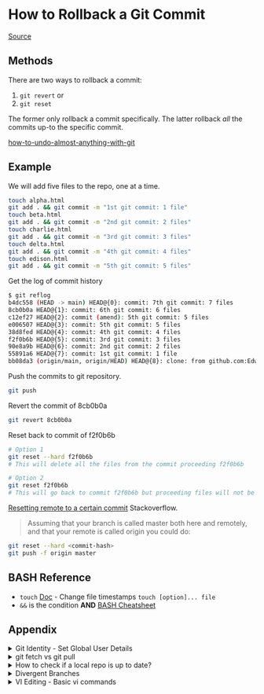 # How to Rollback a Git Commit

[Source](https://www.theserverside.com/tutorial/How-to-git-revert-a-commit-A-simple-undo-changes-example)

## Methods
There are two ways to rollback a commit:
1. `git revert` or
2. `git reset`

The former only rollback a commit specifically. The latter rollback *all* the commits up-to the specific commit.

[how-to-undo-almost-anything-with-git](https://github.blog/2015-06-08-how-to-undo-almost-anything-with-git/)

## Example
We will add five files to the repo, one at a time.
```bash
touch alpha.html
git add . && git commit -m "1st git commit: 1 file"
touch beta.html
git add . && git commit -m "2nd git commit: 2 files"
touch charlie.html
git add . && git commit -m "3rd git commit: 3 files"
touch delta.html
git add . && git commit -m "4th git commit: 4 files"
touch edison.html
git add . && git commit -m "5th git commit: 5 files"
```

Get the log of commit history
```bash
$ git reflog
b4dc558 (HEAD -> main) HEAD@{0}: commit: 7th git commit: 7 files
8cb0b0a HEAD@{1}: commit: 6th git commit: 6 files
c12ef27 HEAD@{2}: commit (amend): 5th git commit: 5 files
e006507 HEAD@{3}: commit: 5th git commit: 5 files
38d8fed HEAD@{4}: commit: 4th git commit: 4 files
f2f0b6b HEAD@{5}: commit: 3rd git commit: 3 files
90e8a9b HEAD@{6}: commit: 2nd git commit: 2 files
55891a6 HEAD@{7}: commit: 1st git commit: 1 file
bb08da3 (origin/main, origin/HEAD) HEAD@{8}: clone: from github.com:EdwardL08/rollback_example.git
```

Push the commits to git repository.
```bash
git push
```

Revert the commit of 8cb0b0a
```bash
git revert 8cb0b0a
```

Reset back to commit of f2f0b6b
```bash
# Option 1
git reset --hard f2f0b6b
# This will delete all the files from the commit proceeding f2f0b6b

# Option 2
git reset f2f0b6b
# This will go back to commit f2f0b6b but proceeding files will not be deleted
```

[Resetting remote to a certain commit](https://stackoverflow.com/questions/5816688/resetting-remote-to-a-certain-commit) Stackoverflow.
> Assuming that your branch is called master both here and remotely, and that your remote is called origin you could do:
```zsh
git reset --hard <commit-hash>
git push -f origin master
```


## BASH Reference
- `touch` [Doc](https://man7.org/linux/man-pages/man1/touch.1.html) - Change file timestamps `touch [option]... file`
- `&&` is the condition **AND** [BASH Cheatsheet](https://devhints.io/bash)

## Appendix


<details>
<summary>Git Identity - Set Global User Details</summary>

### Git Identity - Set Global User Details

[Doc](https://git-scm.com/book/en/v2/Getting-Started-First-Time-Git-Setup)

The first thing you should do when you install Git is to set your user name and email address. This is important because every Git commit uses this information, and it’s immutably baked into the commits you start creating:

```BASH
$ git config --global user.name "John Doe"
$ git config --global user.email johndoe@example.com
```

Again, you need to do this only once if you pass the `--global` option, because then Git will always use that information for anything you do on that system. If you want to override this with a different name or email address for specific projects, you can run the command without the `--global` option when you’re in that project.

To check on the current settings
```bash
git config --global --edit
```
</details>

<details><summary>git fetch vs git pull</summary>

### git fetch vs git pull

- [What is the difference between 'git pull' and 'git fetch'?](https://stackoverflow.com/questions/292357/what-is-the-difference-between-git-pull-and-git-fetch) stackoverflow.

> In the simplest terms, `git pull` does a `git fetch` followed by a `git merge`.

> `git fetch` updates your remote-tracking branches under `refs/remotes/<remote>/`. This operation is safe to run at any time since it never changes any of your local branches under `refs/heads`.

> `git pull` brings a local branch up-to-date with its remote version, while also updating your other remote-tracking branches.

- [git-fetch](https://git-scm.com/docs/git-fetch) documentation - Download objects and refs from another repository.
- [git-pull](https://git-scm.com/docs/git-pull) documentation - `git pull` runs `git fetch` with the given parameters and then depending on configuration options or command line flags, will call either `git rebase` or `git merge` to reconcile diverging branches.

</details>

<details><summary>How to check if a local repo is up to date?</summary>

### How to check if a local repo is up to date?

- [How to check if a local repo is up to date?](https://stackoverflow.com/questions/7938723/git-how-to-check-if-a-local-repo-is-up-to-date) stackoverflow.

First use `git remote update`, to bring your remote refs up to date. Then you can do one of several things, such as:

<details><summary>git remote details</summary>

- [git remote](https://git-scm.com/docs/git-remote) documentation - Manage the set of repositories ("remotes") whose branches you track.
	- [update](https://git-scm.com/docs/git-remote#Documentation/git-remote.txt-emupdateem) - Fetch updates for remotes or remote groups in the repository as defined by `remotes.\<group\>`.
</details>
<br>

1. `git status -uno` will tell you whether the branch you are tracking is ahead, behind or has diverged. If it says nothing, the local and remote are the same. 

<details><summary>git status details</summary>

- [git status](https://git-scm.com/docs/git-status) documentation - Show the working tree status.
	- [u\[\<mode\>\]](https://git-scm.com/docs/git-status#Documentation/git-status.txt--ultmodegt) - Show untracked files.
		- The mode parameter is used to specify the handling of untracked files. It is optional: it defaults to **all**, and if specified, it must be stuck to the option (e.g. `-uno`, but not `-u no`).
	- The possible options are:
		- **no** - Show no untracked files.
		- **normal** - Shows untracked files and directories.
		- **all** - Also shows individual files in untracked directories.

</details>
<br>

Sample result:

```text
On branch DEV

Your branch is behind 'origin/DEV' by 7 commits, and can be fast-forwarded.

(use "git pull" to update your local branch)
```

</details>

<details><summary>Divergent Branches</summary>

### Divergent Branches

#### Summary

- `fast-forward only` is recommended as default config on divergent branches
- If error encountered after, try either 
	1. merge `git pull --rebase=false` or 
	2. rebase `git pull --rebase=true`

<details><summary>Diagrams</summary>

### Diagrams

**Situation A**
```
			  D1---E1---F Feature
			 /         
    A---B---C---D---E Main
```

The *Rebase* Option
```
					    D1"*---E1"*---F"* Feature
					   /			           
    A---B---C^---D^---E^

" Feature
^ Main
* Merge Commit
```

The *Merge* Option
```
			  D1---E1---F---G* Feature
			 /			   /         
    A---B---C------D------E Main

* Merge Commit
```


**Situation B**
```
			  D---E---F Feature
			 /         
    A---B---C Main
```

The *Fast Forward* Option
```
			  D---E---F Main
			 /			           
    A---B---C
```
</details>

<details><summary>Scenario</summary>

### Scenario

**Info**<br>
- Command `git --version`
- Computer A & B running git version 2.39.2 (Apple Git-143)

1. Remote Repositary has one file alpha.html
2. Computer A and B downloads the repsitary locally.
3. Computer B created two files (beta.html & charlie.html), added, commited and pushed to Repositary.

Computer B's reflog:
```zsh
edwardlo@MacEd:~/git_rebase_text|main ⇒  git reflog
7417f19 (HEAD -> main, origin/main, origin/HEAD) HEAD@{0}: commit: 3rd git commit: 3 files
6103166 HEAD@{1}: commit: 2nd git commit: 2 files
a73ad43 HEAD@{2}: reset: moving to a73ad43
287fcdc HEAD@{3}: commit: 3rd git commit: 3 files
f704baf HEAD@{4}: commit: 2nd git commit: 2 files
a73ad43 HEAD@{5}: reset: moving to a73ad43
6bda313 HEAD@{6}: reset: moving to 6bda313
6bda313 HEAD@{7}: commit: 3rd git commit: 3 files
2a4d506 HEAD@{8}: commit: 2nd git commit: 2 files
a73ad43 HEAD@{9}: clone: from github.com:EdwardL08/git_rebase_text.git
(END)
```

4. Computer A created one file (delta.html), added, commited but not pushed.
5. Computer A pulls from Remote Repositary but get:
```zsh
edwardlo@Edwards-MBP:~/git_rebase_text|main ⇒  git pull
hint: You have divergent branches and need to specify how to reconcile them.
hint: You can do so by running one of the following commands sometime before
hint: your next pull:
hint:
hint:   git config pull.rebase false  # merge
hint:   git config pull.rebase true   # rebase
hint:   git config pull.ff only       # fast-forward only
hint:
hint: You can replace "git config" with "git config --global" to set a default
hint: preference for all repositories. You can also pass --rebase, --no-rebase,
hint: or --ff-only on the command line to override the configured default per
hint: invocation.
fatal: Need to specify how to reconcile divergent branches.
```
- [git-config](https://git-scm.com/docs/git-config#_variables) documentation. Get and set repository or global options.
	- [pull.rebase true](https://git-scm.com/docs/git-config#Documentation/git-config.txt-pullrebase) - When true, rebase branches on top of the fetched branch, instead of merging the default branch from the default remote when "git pull" is run.
	- [pull.rebase false](https://git-scm.com/docs/git-config#Documentation/git-config.txt-pullrebase) - When false, merging the default branch from the default remote when "git pull" is run.
	- [pull.ff](https://git-scm.com/docs/git-config#Documentation/git-config.txt-pullff) - By default, Git does not create an extra merge commit when merging a commit that is a descendant of the current commit. Instead, the tip of the current branch is fast-forwarded.


6. [Stackoverflow](https://stackoverflow.com/questions/71768999/how-to-merge-when-you-get-error-hint-you-have-divergent-branches-and-need-to-s/71774640#71774640) recommends defaulting to `fast-forward only`. If I try `fast-forward only`, I know this will not work because this is not a Situation B (above). Hence, I expect an error:
```zsh
edwardlo@Edwards-MBP:~/git_rebase_text|main ⇒  git config pull.ff only
edwardlo@Edwards-MBP:~/git_rebase_text|main ⇒  git pull
fatal: Not possible to fast-forward, aborting.
```

7. In this case, I know the difference in the two branches does not affect each other. Hence either a `merge` or `rebase` will work. However, a different command is needed since I have set the config to use `fast-forward only`.

- [git pull --rebase](https://git-scm.com/docs/git-pull#Documentation/git-pull.txt--r) documentation.
	- `git pull --rebase[=false|true|...]`
	- `git pull --rebase` - merge the upstream branch into the current branch. (See The Merge Option Diagram Above)
	- `git pull --rebase=true` - rebase the current branch on top of the upstream branch after fetching. (See The Rebase Option Diagram Above)


```zsh
# Computer A
# merge
edwardlo@Edwards-MBP:~/git_rebase_text|main ⇒  git pull --rebase
Successfully rebased and updated refs/heads/main.
```

Computer A's reflog:
```zsh
edwardlo@Edwards-MBP:~/git_rebase_text|main ⇒  git reflog
516655f (HEAD -> main) HEAD@{0}: pull --rebase (finish): returning to refs/heads/main
516655f (HEAD -> main) HEAD@{1}: pull --rebase (pick): 4th git commit: 4 files
7417f19 (origin/main) HEAD@{2}: pull --rebase (start): checkout 7417f19aa8abb43aecedc6a8baa61257b5a18090
dad9be5 HEAD@{3}: commit: 4th git commit: 4 files
a73ad43 HEAD@{4}: commit (initial): 1st git commit: 1 file
(END)
```
- Starting at commit id `7417f19`, this is the commit on remote. (It is the lastest commit in Computer B's reflog above). Git pulls `7417f19` commit, then pulls another commit `516655f` to get one forward local commit `dad9be5`.
- Interestingly, Git checks out the main branch first then attach the feature branch's commit.


- We reset the local repository to test the `rebase=true` command: `git reset --hard dad9be5`

```zsh
# Computer A
# rebase
edwardlo@Edwards-MBP:~/git_rebase_text|main ⇒  git pull --rebase=true
Successfully rebased and updated refs/heads/main.
```

Computer A's reflog:
```zsh
edwardlo@Edwards-MBP:~/git_rebase_text|main ⇒  git reflog
1a743c9 (HEAD -> main) HEAD@{0}: pull --rebase=true (finish): returning to refs/heads/main
1a743c9 (HEAD -> main) HEAD@{1}: pull --rebase=true (pick): 4th git commit: 4 files
7417f19 (origin/main) HEAD@{2}: pull --rebase=true (start): checkout 7417f19aa8abb43aecedc6a8baa61257b5a18090
dad9be5 HEAD@{3}: reset: moving to dad9be5
516655f HEAD@{4}: pull --rebase (finish): returning to refs/heads/main
516655f HEAD@{5}: pull --rebase (pick): 4th git commit: 4 files
7417f19 (origin/main) HEAD@{6}: pull --rebase (start): checkout 7417f19aa8abb43aecedc6a8baa61257b5a18090
dad9be5 HEAD@{7}: commit: 4th git commit: 4 files
a73ad43 HEAD@{8}: commit (initial): 1st git commit: 1 file
(END)
```
- Starting at `dad9be5 HEAD@{3}: reset: moving to dad9be5` because we did a hard reset in order to be able to use `rebase=true` command.
- Computer A local branch is considered as the Feature branch, the Remote Repository is the main branch. Hence, Git will first bring the Remote Repository commits in first and then attach the Feature branch commits. That's why commit id `1a743c9` finishes with the comment `4th git commit: 4 files`.

</details>
<br>
</details>

<details>
<summary>VI Editing - Basic vi commands</summary>

### VI Editing - Basic vi commands

[An introduction to the vi editor](https://www.redhat.com/sysadmin/introduction-vi-editor) <br>
[Basic vi Commands](https://www.cs.colostate.edu/helpdocs/vi.html)

vi <filename> — Open or edit a file.<br>
i — Switch to Insert mode.<br>
Esc — Switch to Command mode.<br>
:w — Save and continue editing.<br>
:wq or ZZ — Save and quit/exit vi.<br>
:q! — Quit vi and do not save changes.<br>
yy — Yank (copy) a line of text.<br>
p — Paste a line of yanked text below the current line.<br>
o — Open a new line under the current line.<br>
O — Open a new line above the current line.<br>
A — Append to the end of the line.<br>
a — Append after the cursor’s current position.<br>
I — Insert text at the beginning of the current line.<br>
b — Go to the beginning of the word.<br>
e — Go to the end of the word.<br>
x — Delete a single character.<br>
dd — Delete an entire line.<br>
Xdd — Delete X number of lines.<br>
Xyy — Yank X number of lines.<br>
G — Go to the last line in a file.<br>
XG — Go to line X in a file.<br>
gg — Go to the first line in a file.<br>
:num — Display the current line’s line number.<br>
h — Move left one character.<br>
j — Move down one line.<br>
k — Move up one line.<br>
l — Move right one character.<br>

</details>
